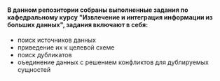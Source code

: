#### В данном репозитории собраны выполненные задания по кафедральному курсу "Извлечение и интеграция информации из больших данных", задания включают в себя:

* поиск источников данных
* приведение их к целевой схеме
* поиск дубликатов
* оъединение данных с решением конфликтов для дублируемых сущностей
